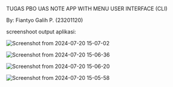 TUGAS PBO UAS NOTE APP WITH MENU USER INTERFACE (CLI)

By: Fiantyo Galih P. (23201120)

screenshoot output aplikasi:

![Screenshot from 2024-07-20 15-07-02](https://github.com/user-attachments/assets/e7200b45-3218-42c4-a11e-0b828dcda112)

![Screenshot from 2024-07-20 15-06-36](https://github.com/user-attachments/assets/0118d52b-3bfc-4cb5-8ee0-067dc82d5322)

![Screenshot from 2024-07-20 15-06-20](https://github.com/user-attachments/assets/8b53f4d7-63dd-48ae-b216-270a61fda1fa)

![Screenshot from 2024-07-20 15-05-58](https://github.com/user-attachments/assets/f9611661-6ca5-4bac-86e8-67153a0e9a4a)

